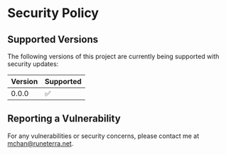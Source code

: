 # Security Policy

## Supported Versions

The following versions of this project are currently being supported with security updates:

| Version | Supported          |
| ------- | ------------------ |
| 0.0.0   | :white_check_mark:                |

## Reporting a Vulnerability

For any vulnerabilities or security concerns, please contact me at mchan@runeterra.net.
